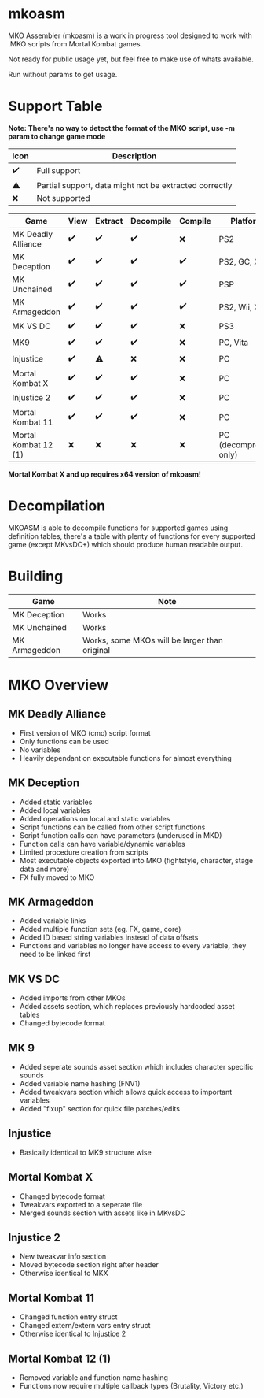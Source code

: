 ﻿# mkoasm

MKO Assembler (mkoasm) is a work in progress tool designed to work with .MKO scripts from Mortal Kombat games.

Not ready for public usage yet, but feel free to make use of whats available.

Run without params to get usage.


# Support Table

**Note: There's no way to detect the format of the MKO script, use -m param to change
game mode**

| Icon | Description |
|       ---       |       ---       | 
| ✔️ | Full support |
| ⚠ | Partial support, data might not be extracted correctly |
| ❌ | Not supported |


| Game | View | Extract | Decompile |  Compile | Platforms |
|       ---       |       ---       |       ---       |       ---       |      ---       |      ---       |
| MK Deadly Alliance | ✔️ | ✔️ | ✔️| ❌ | PS2 |
| MK Deception | ✔️ | ✔️ | ✔️|  ✔️ |PS2, GC, XBOX  |
| MK Unchained | ✔️ | ✔️ | ✔️|  ✔️ |PSP|
| MK Armageddon | ✔️ | ✔️ | ✔️| ✔️ |PS2, Wii, XBOX|
| MK VS DC | ✔️ | ✔️ | ✔️| ❌ |PS3|
| MK9 | ✔️ | ✔️ | ✔️|  ❌ |PC, Vita |
| Injustice | ✔️ | ⚠ | ❌| ❌ | PC |
| Mortal Kombat X | ✔️ | ✔️ | ✔️| ❌ | PC|
| Injustice 2 | ✔️ | ✔️ | ✔️| ❌ | PC|
| Mortal Kombat 11 | ✔️ | ✔️ | ✔️| ❌ | PC|
| Mortal Kombat 12 (1) | ❌ | ❌ | ❌| ❌ | PC (decompression only)|

**Mortal Kombat X and up requires x64 version of mkoasm!**



# Decompilation

MKOASM is able to decompile functions for supported games using definition tables, there's a table
with plenty of functions for every supported game (except MKvsDC+) which should produce human readable
output.


# Building

| Game | Note | 
|       ---       |       ---       |  
| MK Deception | Works |
| MK Unchained | Works | 
| MK Armageddon | Works, some MKOs will be larger than original | 



# MKO Overview

## MK Deadly Alliance
 - First version of MKO (cmo) script format
 - Only functions can be used
 - No variables
 - Heavily dependant on executable functions for almost everything

## MK Deception
 - Added static variables
 - Added local variables
 - Added operations on local and static variables
 - Script functions can be called from other script functions
 - Script function calls can have parameters (underused in MKD)
 - Function calls can have variable/dynamic variables
 - Limited procedure creation from scripts
 - Most executable objects exported into MKO (fightstyle, character, stage data and more)
 - FX fully moved to MKO

## MK Armageddon
 - Added variable links
 - Added multiple function sets (eg. FX, game, core)
 - Added ID based string variables instead of data offsets
 - Functions and variables no longer have access to every variable, they need to be linked first
 
## MK VS DC
 - Added imports from other MKOs
 - Added assets section, which replaces previously hardcoded asset tables
 - Changed bytecode format

## MK 9
 - Added seperate sounds asset section which includes character specific sounds
 - Added variable name hashing (FNV1)
 - Added tweakvars section which allows quick access to important variables
 - Added "fixup" section for quick file patches/edits

## Injustice
 - Basically identical to MK9 structure wise

## Mortal Kombat X
 - Changed bytecode format
 - Tweakvars exported to a seperate file
 - Merged sounds section with assets like in MKvsDC

## Injustice 2
 - New tweakvar info section
 - Moved bytecode section right after header
 - Otherwise identical to MKX

## Mortal Kombat 11
 - Changed function entry struct
 - Changed extern/extern vars entry struct
 - Otherwise identical to Injustice 2

## Mortal Kombat 12 (1)
 - Removed variable and function name hashing
 - Functions now require multiple callback types (Brutality, Victory etc.)
